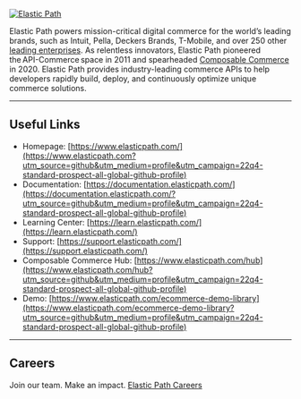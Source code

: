 [![Elastic Path](https://raw.githubusercontent.com/elasticpath/.github/main/profile/banner.png)](https://www.elasticpath.com?utm_source=github&utm_medium=profile&utm_campaign=22q4-standard-prospect-all-global-github-profile)
<!--[![Elastic Path](banner.svg)](https://www.elasticpath.com)-->

Elastic Path powers mission-critical digital commerce for the world’s leading brands, such as Intuit, Pella, Deckers Brands, T-Mobile, and over 250 other [leading enterprises](https://www.elasticpath.com/case-studies?utm_source=github&utm_medium=profile&utm_campaign=22q4-standard-prospect-all-global-github-profile). As relentless innovators, Elastic Path pioneered the API-Commerce space in 2011 and spearheaded [Composable Commerce](https://www.elasticpath.com/composable-commerce?utm_source=github&utm_medium=profile&utm_campaign=22q4-standard-prospect-all-global-github-profile) in 2020. Elastic Path provides industry-leading commerce APIs to help developers rapidly build, deploy, and continuously optimize unique commerce solutions.

---

## Useful Links

- Homepage: [https://www.elasticpath.com/](https://www.elasticpath.com?utm_source=github&utm_medium=profile&utm_campaign=22q4-standard-prospect-all-global-github-profile)
- Documentation: [https://documentation.elasticpath.com/](https://documentation.elasticpath.com/?utm_source=github&utm_medium=profile&utm_campaign=22q4-standard-prospect-all-global-github-profile)
- Learning Center: [https://learn.elasticpath.com/](https://learn.elasticpath.com/)
- Support: [https://support.elasticpath.com/](https://support.elasticpath.com/)
- Composable Commerce Hub: [https://www.elasticpath.com/hub](https://www.elasticpath.com/hub?utm_source=github&utm_medium=profile&utm_campaign=22q4-standard-prospect-all-global-github-profile)
- Demo: [https://www.elasticpath.com/ecommerce-demo-library](https://www.elasticpath.com/ecommerce-demo-library?utm_source=github&utm_medium=profile&utm_campaign=22q4-standard-prospect-all-global-github-profile)

---

## Careers

Join our team. Make an impact. [Elastic Path Careers](https://www.elasticpath.com/company/ecommerce-jobs?utm_source=github&utm_medium=profile&utm_campaign=22q4-standard-prospect-all-global-github-profile)
